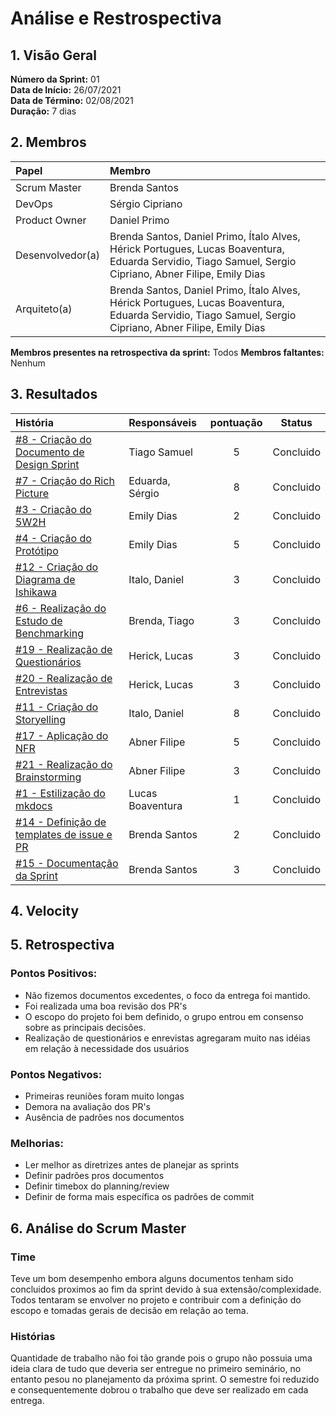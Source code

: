 # Análise e Restrospectiva

## 1. Visão Geral
**Número da Sprint:** 01     
**Data de Início:** 26/07/2021         
**Data de Término:** 02/08/2021       
**Duração:** 7 dias       

## 2. Membros
|      Papel       |          Membro            |
| :--------------  | :-----------------------   |
|    Scrum Master  |       Brenda Santos        |
|      DevOps      |      Sérgio Cipriano       |
|   Product Owner  |       Daniel Primo         |
| Desenvolvedor(a) |Brenda Santos, Daniel Primo, Ítalo Alves, Hérick Portugues, Lucas Boaventura, Eduarda Servidio, Tiago Samuel, Sergio Cipriano, Abner Filipe, Emily Dias |
|   Arquiteto(a)   |Brenda Santos, Daniel Primo, Ítalo Alves, Hérick Portugues, Lucas Boaventura, Eduarda Servidio, Tiago Samuel, Sergio Cipriano, Abner Filipe, Emily Dias| 

**Membros presentes na retrospectiva da sprint:** Todos 
**Membros faltantes:** Nenhum

## 3. Resultados
|  História  | Responsáveis  | pontuação | Status |
| :--------  | :-----------  | :-------: | :----: |
|[#8 - Criação do Documento de Design Sprint](https://github.com/UnBArqDsw2021-1/2021.1_G02_TaNaMesa_docs/issues/8) | Tiago Samuel |    5    | Concluido | 
|[#7 - Criação do Rich Picture](https://github.com/UnBArqDsw2021-1/2021.1_G02_TaNaMesa_docs/issues/7) | Eduarda, Sérgio |     8     | Concluido | 
|[#3 - Criação do 5W2H](https://github.com/UnBArqDsw2021-1/2021.1_G02_TaNaMesa_docs/issues/3) | Emily Dias |     2     | Concluido | 
|[#4 - Criação do Protótipo](https://github.com/UnBArqDsw2021-1/2021.1_G02_TaNaMesa_docs/issues/4) | Emily Dias |     5     | Concluido | 
|[#12 - Criação do Diagrama de Ishikawa](https://github.com/UnBArqDsw2021-1/2021.1_G02_TaNaMesa_docs/issues/12) | Italo, Daniel |     3     | Concluido | 
|[#6 - Realização do Estudo de Benchmarking](https://github.com/UnBArqDsw2021-1/2021.1_G02_TaNaMesa_docs/issues/6) | Brenda, Tiago |     3     | Concluido | 
|[#19 - Realização de Questionários](https://github.com/UnBArqDsw2021-1/2021.1_G02_TaNaMesa_docs/issues/19) | Herick, Lucas |     3     | Concluido | 
|[#20 - Realização de Entrevistas](https://github.com/UnBArqDsw2021-1/2021.1_G02_TaNaMesa_docs/issues/20) | Herick, Lucas |     3     | Concluido | 
|[#11 - Criação do Storyelling](https://github.com/UnBArqDsw2021-1/2021.1_G02_TaNaMesa_docs/issues/11) | Italo, Daniel |     8     | Concluido | 
|[#17 - Aplicação do NFR](https://github.com/UnBArqDsw2021-1/2021.1_G02_TaNaMesa_docs/issues/17) | Abner Filipe|     5    | Concluido | 
|[#21 - Realização do Brainstorming](https://github.com/UnBArqDsw2021-1/2021.1_G02_TaNaMesa_docs/issues/21) | Abner Filipe |     3     | Concluido | 
|[#1 - Estilização do mkdocs](https://github.com/UnBArqDsw2021-1/2021.1_G02_TaNaMesa_docs/issues/1) | Lucas Boaventura |     1     | Concluido | 
|[#14 - Definição de templates de issue e PR](https://github.com/UnBArqDsw2021-1/2021.1_G02_TaNaMesa_docs/issues/14) | Brenda Santos |     2     | Concluido |
|[#15 - Documentação da Sprint](https://github.com/UnBArqDsw2021-1/2021.1_G02_TaNaMesa_docs/issues/15) | Brenda Santos |     3     | Concluido | 

## 4. Velocity


## 5. Retrospectiva

### Pontos Positivos:
* Não fizemos documentos excedentes, o foco da entrega foi mantido.
* Foi realizada uma boa revisão dos PR's
* O escopo do projeto foi bem definido, o grupo entrou em consenso sobre as principais decisões.
* Realização de questionários e enrevistas agregaram muito nas idéias em relação à necessidade dos usuários

### Pontos Negativos:
* Primeiras reuniões foram muito longas
* Demora na avaliação dos PR's
* Ausência de padrões nos documentos


### Melhorias:
* Ler melhor as diretrizes antes de planejar as sprints
* Definir padrões pros documentos
* Definir timebox do planning/review
* Definir de forma mais específica os padrões de commit

## 6. Análise do Scrum Master
### Time
Teve um bom desempenho embora alguns documentos tenham sido concluidos proximos ao fim da sprint devido à sua extensão/complexidade. Todos tentaram se envolver no projeto e contribuir com a definição do escopo e tomadas gerais de decisão em relação ao tema.

### Histórias
Quantidade de trabalho não foi tão grande pois o grupo não possuia uma ideia clara de tudo que deveria ser entregue no primeiro seminário, no entanto pesou no planejamento da próxima sprint. O semestre foi reduzido e consequentemente dobrou o trabalho que deve ser realizado em cada entrega.
